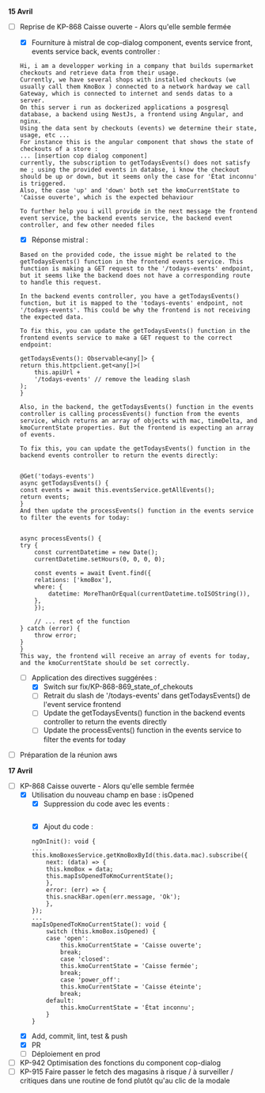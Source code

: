**15 Avril**
- [ ] Reprise de KP-868 Caisse ouverte - Alors qu'elle semble fermée
    - [x] Fourniture à mistral de cop-dialog component, events service front, events service back, events controller : 
    ```
    Hi, i am a developper working in a company that builds supermarket checkouts and retrieve data from their usage.
    Currently, we have several shops with installed checkouts (we usually call them KmoBox ) connected to a network hardway we call Gateway, which is connected to internet and sends datas to a server.
    On this server i run as dockerized applications a posgresql database, a backend using NestJs, a frontend using Angular, and nginx. 
    Using the data sent by checkouts (events) we determine their state, usage, etc ...
    For instance this is the angular component that shows the state of checkouts of a store : 
    ... [insertion cop dialog component]
    currently, the subscription to getTodaysEvents() does not satisfy me ; using the provided events in databse, i know the checkout should be up or down, but it seems only the case for 'État inconnu' is triggered.
    Also, the case 'up' and 'down' both set the kmoCurrentState to 'Caisse ouverte', which is the expected behaviour

    To further help you i will provide in the next message the frontend event service, the backend events service, the backend event controller, and few other needed files
    ```
    - [x] Réponse mistral : 
    ```
    Based on the provided code, the issue might be related to the getTodaysEvents() function in the frontend events service. This function is making a GET request to the '/todays-events' endpoint, but it seems like the backend does not have a corresponding route to handle this request.

    In the backend events controller, you have a getTodaysEvents() function, but it is mapped to the 'todays-events' endpoint, not '/todays-events'. This could be why the frontend is not receiving the expected data.

    To fix this, you can update the getTodaysEvents() function in the frontend events service to make a GET request to the correct endpoint:

    getTodaysEvents(): Observable<any[]> {
    return this.httpclient.get<any[]>(
        this.apiUrl +
        '/todays-events' // remove the leading slash
    );
    }

    Also, in the backend, the getTodaysEvents() function in the events controller is calling processEvents() function from the events service, which returns an array of objects with mac, timeDelta, and kmoCurrentState properties. But the frontend is expecting an array of events.

    To fix this, you can update the getTodaysEvents() function in the backend events controller to return the events directly:


    @Get('todays-events')
    async getTodaysEvents() {
    const events = await this.eventsService.getAllEvents();
    return events;
    }
    And then update the processEvents() function in the events service to filter the events for today:


    async processEvents() {
    try {
        const currentDatetime = new Date();
        currentDatetime.setHours(0, 0, 0, 0);

        const events = await Event.find({
        relations: ['kmoBox'],
        where: {
            datetime: MoreThanOrEqual(currentDatetime.toISOString()),
        },
        });

        // ... rest of the function
    } catch (error) {
        throw error;
    }
    }
    This way, the frontend will receive an array of events for today, and the kmoCurrentState should be set correctly.
    ```
    - [ ] Application des directives suggérées : 
        - [x] Switch sur fix/KP-868-869_state_of_chekouts
        - [ ] Retrait du slash de '/todays-events' dans getTodaysEvents() de l'event service frontend
        - [ ] Update the getTodaysEvents() function in the backend events controller to return the events directly
        - [ ] Update the processEvents() function in the events service to filter the events for today
- [ ] Préparation de la réunion aws


**17 Avril**
- [ ] KP-868 Caisse ouverte - Alors qu'elle semble fermée
    - [x] Utilisation du nouveau champ en base : isOpened
        - [x] Suppression du code avec les events : 
        ```
        ```
        - [x] Ajout du code :
        ```
        ngOnInit(): void {
        ...
        this.kmoBoxesService.getKmoBoxById(this.data.mac).subscribe({
            next: (data) => {
            this.kmoBox = data;
            this.mapIsOpenedToKmoCurrentState();
            },
            error: (err) => {
            this.snackBar.open(err.message, 'Ok');
            },
        });
        ...
        mapIsOpenedToKmoCurrentState(): void {
            switch (this.kmoBox.isOpened) {
            case 'open':
                this.kmoCurrentState = 'Caisse ouverte';
                break;
                case 'closed':
                this.kmoCurrentState = 'Caisse fermée';
                break;
                case 'power_off':
                this.kmoCurrentState = 'Caisse éteinte';
                break;
            default:
                this.kmoCurrentState = 'État inconnu';
            }
        } 
        ```
    - [x] Add, commit, lint, test & push
    - [x] PR
    - [ ] Déploiement en prod
- [ ] KP-942 Optimisation des fonctions du component cop-dialog
- [ ] KP-915 Faire passer le fetch des magasins à risque / à surveiller / critiques dans une routine de fond plutôt qu'au clic de la modale